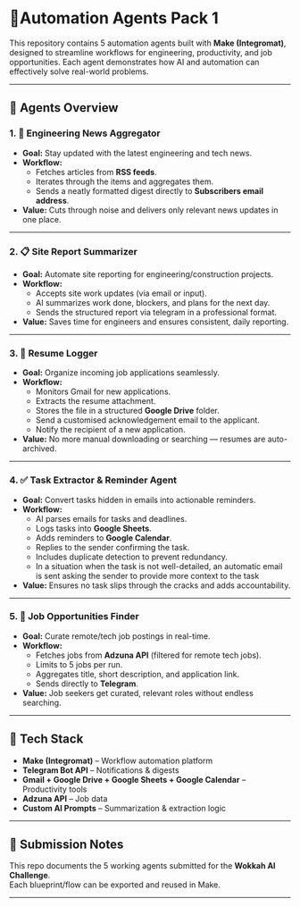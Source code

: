 # 🤖Automation Agents Pack 1

This repository contains 5 automation agents built with **Make (Integromat)**, designed to streamline workflows for engineering, productivity, and job opportunities. Each agent demonstrates how AI and automation can effectively solve real-world problems.

---

## 📌 Agents Overview

### 1. 📰 Engineering News Aggregator
- **Goal:** Stay updated with the latest engineering and tech news.
- **Workflow:**
  - Fetches articles from **RSS feeds**.
  - Iterates through the items and aggregates them.
  - Sends a neatly formatted digest directly to **Subscribers email address**.
- **Value:** Cuts through noise and delivers only relevant news updates in one place.

---

### 2. 📋 Site Report Summarizer
- **Goal:** Automate site reporting for engineering/construction projects.
- **Workflow:**
  - Accepts site work updates (via email or input).
  - AI summarizes work done, blockers, and plans for the next day.
  - Sends the structured report via telegram in a professional format.
- **Value:** Saves time for engineers and ensures consistent, daily reporting.

---

### 3. 📂 Resume Logger
- **Goal:** Organize incoming job applications seamlessly.
- **Workflow:**
  - Monitors Gmail for new applications.
  - Extracts the resume attachment.
  - Stores the file in a structured **Google Drive** folder.
  - Send a customised acknowledgement email to the applicant.
  - Notify the recipient of a new application.
- **Value:** No more manual downloading or searching — resumes are auto-archived.

---

### 4. ✅ Task Extractor & Reminder Agent
- **Goal:** Convert tasks hidden in emails into actionable reminders.
- **Workflow:**
  - AI parses emails for tasks and deadlines.
  - Logs tasks into **Google Sheets**.
  - Adds reminders to **Google Calendar**.
  - Replies to the sender confirming the task.
  - Includes duplicate detection to prevent redundancy.
  - In a situation when the task is not well-detailed, an automatic email is sent asking the sender to provide more context to the task
- **Value:** Ensures no task slips through the cracks and adds accountability.

---

### 5. 💼 Job Opportunities Finder
- **Goal:** Curate remote/tech job postings in real-time.
- **Workflow:**
  - Fetches jobs from **Adzuna API** (filtered for remote tech jobs).
  - Limits to 5 jobs per run.
  - Aggregates title, short description, and application link.
  - Sends directly to **Telegram**.
- **Value:** Job seekers get curated, relevant roles without endless searching.

---

## 🚀 Tech Stack
- **Make (Integromat)** – Workflow automation platform  
- **Telegram Bot API** – Notifications & digests  
- **Gmail + Google Drive + Google Sheets + Google Calendar** – Productivity tools  
- **Adzuna API** – Job data  
- **Custom AI Prompts** – Summarization & extraction logic  

---

## 📎 Submission Notes
This repo documents the 5 working agents submitted for the **Wokkah AI Challenge**.  
Each blueprint/flow can be exported and reused in Make.

---

